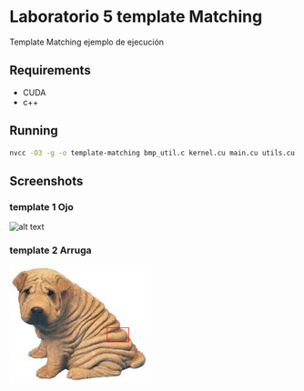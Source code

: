 # Laboratorio 5 template Matching

Template Matching ejemplo de ejecución
## Requirements

* CUDA
* c++

## Running

```bash
nvcc -O3 -g -o template-matching bmp_util.c kernel.cu main.cu utils.cu --compiler-options -Wall,-Wextra,-Wno-unused-result

```

## Screenshots

### template 1 Ojo

![alt text](https://raw.githubusercontent.com/RGiskard/TopicosCG/master/Lab05/sharpeiOjo.bmp)

### template 2 Arruga

![alt text](https://raw.githubusercontent.com/RGiskard/TopicosCG/master/Lab05/sharpeiRuga.bmp)






